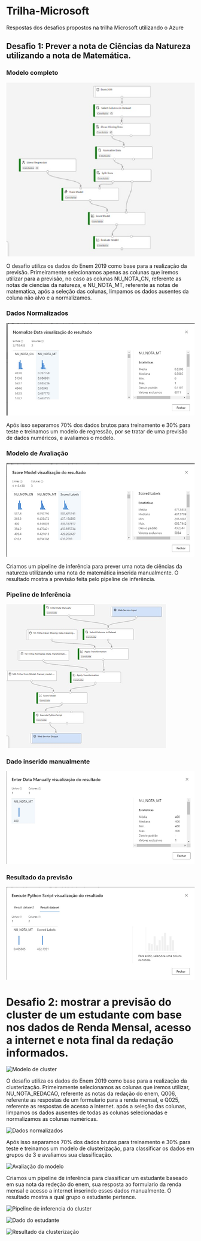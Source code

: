 # Trilha-Microsoft
Respostas dos desafios propostos na trilha Microsoft utilizando o Azure

## Desafio 1: Prever a nota de Ciências da Natureza utilizando a nota de Matemática.

### Modelo completo
![Modelo completo](https://github.com/Luks22/Trilha-Microsoft/blob/screenshots/Modelo.jpg)

O desafio utiliza os dados do Enem 2019 como base para a realização da previsão. Primeiramente selecionamos apenas as colunas
que iremos utilizar para a previsão, no caso as colunas NU_NOTA_CN, referente as notas de ciencias da natureza, e NU_NOTA_MT,
referente as notas de matematica, após a seleção das colunas, limpamos os dados ausentes da coluna não alvo e a normalizamos.

### Dados Normalizados
![Tabela normalizada](https://github.com/Luks22/Trilha-Microsoft/blob/screenshots/Dados%20Normalizados.jpg)

Após isso separamos 70% dos dados brutos para treinamento e 30% para teste e treinamos um modelo de regressão, por se tratar de
uma previsão de dados numéricos, e avaliamos o modelo.

### Modelo de Avaliação
![Modelo de Avaliação](https://github.com/Luks22/Trilha-Microsoft/blob/screenshots/Modelo%20de%20Avaliacao.jpg)

Criamos um pipeline de inferência para prever uma nota de ciências da natureza utilizando uma nota de matemática inserida 
manualmente. O resultado mostra a previsão feita pelo pipeline de inferência.

### Pipeline de Inferência
![Pipeline de Inferência](https://github.com/Luks22/Trilha-Microsoft/blob/screenshots/Pipeline_inferencia.jpg)

### Dado inserido manualmente
![Nota de matemática inserida manualmente](https://github.com/Luks22/Trilha-Microsoft/blob/screenshots/Dado_manual.jpg)

### Resultado da previsão
![Previsão](https://github.com/Luks22/Trilha-Microsoft/blob/screenshots/Resultado_previsao.jpg)


# Desafio 2: mostrar a previsão do cluster de um estudante com base nos dados de Renda Mensal, acesso a internet e nota final da redação informados.

![Modelo de cluster]()

 O desafio utiliza os dados do Enem 2019 como base para a realização da clusterização. Primeiramente selecionamos as colunas
que iremos utilizar, NU_NOTA_REDACAO, referente as notas da redação do enem, Q006, referente as respostas de um formulario 
para a renda mensal, e Q025, referente as respostas de acesso a internet. após a seleção das colunas, limpamos os dados ausentes de
todas as colunas selecionadas e normalizamos as colunas numéricas.

![Dados normalizados]()

 Após isso separamos 70% dos dados brutos para treinamento e 30% para teste e treinamos um modelo de clusterização, para classificar os 
dados em grupos de 3 e avaliamos sua classificação.
 
![Avaliação do modelo]()

 Criamos um pipeline de inferência para classificar um estudante baseado em sua nota da redeção do enem, sua resposta ao formulario
da renda mensal e acesso a internet inserindo esses dados manualmente. O resultado mostra a qual grupo o estudante pertence.

![Pipeline de inferencia do cluster]()

![Dado do estudante]()

![Resultado da clusterização]()

